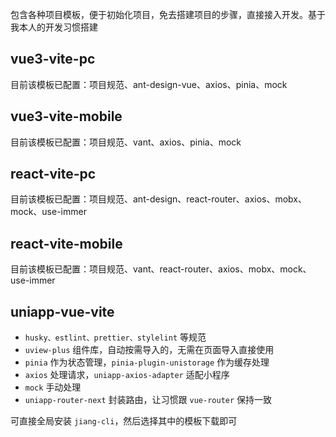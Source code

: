 包含各种项目模板，便于初始化项目，免去搭建项目的步骤，直接接入开发。基于我本人的开发习惯搭建

## vue3-vite-pc

目前该模板已配置：项目规范、ant-design-vue、axios、pinia、mock

## vue3-vite-mobile

目前该模板已配置：项目规范、vant、axios、pinia、mock

## react-vite-pc

目前该模板已配置：项目规范、ant-design、react-router、axios、mobx、mock、use-immer

## react-vite-mobile

目前该模板已配置：项目规范、vant、react-router、axios、mobx、mock、use-immer

## uniapp-vue-vite

- `husky、estlint、prettier、stylelint` 等规范
- `uview-plus` 组件库，自动按需导入的，无需在页面导入直接使用
- `pinia` 作为状态管理，`pinia-plugin-unistorage` 作为缓存处理
- `axios` 处理请求，`uniapp-axios-adapter` 适配小程序
- `mock` 手动处理
- `uniapp-router-next` 封装路由，让习惯跟 `vue-router` 保持一致

可直接全局安装 `jiang-cli`，然后选择其中的模板下载即可
